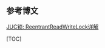 ## 参考博文
[JUC锁: ReentrantReadWriteLock详解](https://www.pdai.tech/md/java/thread/java-thread-x-lock-ReentrantReadWriteLock.html)



[TOC]


# 